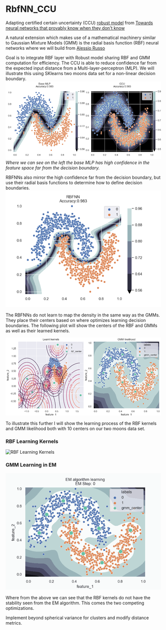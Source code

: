 # RbfNN_CCU
Adapting certified certain uncertainty (CCU) [robust model](https://github.com/AlexMeinke/certified-certain-uncertainty)
from [Towards neural networks that provably know when they don't know](https://openreview.net/forum?id=ByxGkySKwH) 

A natural extension which makes use of a mathematical machinery similar to Gaussian Mixture Models (GMM) is the 
radial basis function (RBF) neural networks where we will build from [Alessio Russo](https://github.com/rssalessio/PytorchRBFLayer)

Goal is to integrate RBF layer with Robust model sharing RBF and GMM computation for efficiency.
The CCU is able to reduce confidence far from the expected input distance from a Multi-layer-perceptron (MLP). We will illustrate this 
using SKlearns two moons data set for a non-linear decision boundary.
![MLP Vs. CCU](Base_Vs._CCU_Confidence.png)
*Where we can see on the left the base MLP has high confidence in the feature space far from the decision boundary.* 

RBFNNs also mirror the high confidence far from the decision boundary, but use their radial basis functions to determine
how to define decision boundaries. ![RBFNN_conf](RBFNN_conf.png)

The RBFNNs do not learn to map the density in the same way as the GMMs. They place their centers based on where optimizes
learning decision boundaries. The following plot will show the centers of the RBF and GMMs as well as their learned kernels.

![RBF_Vs_GMM_Centers](RBF_Vs_GMM_Centers.png)

To illustrate this further I will show the learning process of the RBF kernels and GMM likelihood both with 10 centers 
on our two moons data set. 

### RBF Learning Kernels
![RBF Learning Kernels](Kernel.gif)

### GMM Learning in EM
![GMM Learning](EM.gif)

Where from the above we can see that the RBF kernels do not have the stability seen from the EM algorithm. This comes 
the two competing optimizations. 


Implement beyond spherical variance for clusters and modify distance metrics. 
